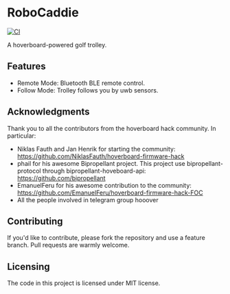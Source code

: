 # RoboCaddie

[![CI](https://github.com/minayaserrano/robo-caddie/actions/workflows/native.yml/badge.svg)](https://github.com/minayaserrrano/robo-caddie/actions/workflows/native.yml)

A hoverboard-powered golf trolley.

## Features

- Remote Mode: Bluetooth BLE remote control.
- Follow Mode: Trolley follows you by uwb sensors.

## Acknowledgments

Thank you to all the contributors from the hoverboard hack community. In particular:

- Niklas Fauth and Jan Henrik for starting the community: https://github.com/NiklasFauth/hoverboard-firmware-hack
- phail for his awesome Bipropellant project. This project use bipropellant-protocol through bipropellant-hoveboard-api: https://github.com/bipropellant
- EmanuelFeru for his awesome contribution to the community: https://github.com/EmanuelFeru/hoverboard-firmware-hack-FOC
- All the people involved in telegram group hooover

## Contributing

If you'd like to contribute, please fork the repository and use a feature branch. Pull requests are warmly welcome.

## Licensing

The code in this project is licensed under MIT license.